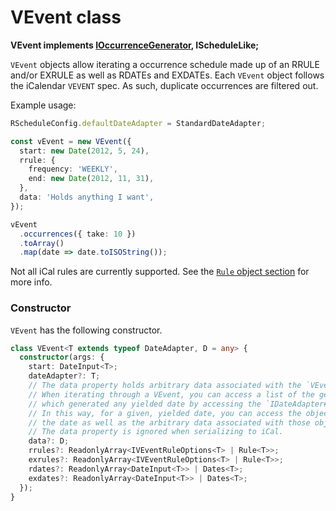 # VEvent class

**VEvent implements [IOccurrenceGenerator](../../../usage/#IOccurrenceGenerator-Interface), IScheduleLike;**

`VEvent` objects allow iterating a occurrence schedule made up of an RRULE and/or EXRULE as well as RDATEs and EXDATEs. Each `VEvent` object follows the iCalendar `VEVENT` spec. As such, duplicate occurrences are filtered out.

Example usage:

```typescript
RScheduleConfig.defaultDateAdapter = StandardDateAdapter;

const vEvent = new VEvent({
  start: new Date(2012, 5, 24),
  rrule: {
    frequency: 'WEEKLY',
    end: new Date(2012, 11, 31),
  },
  data: 'Holds anything I want',
});

vEvent
  .occurrences({ take: 10 })
  .toArray()
  .map(date => date.toISOString());
```

Not all iCal rules are currently supported. See the [`Rule` object section](../../../usage/rule) for more info.

### Constructor

`VEvent` has the following constructor.

```typescript
class VEvent<T extends typeof DateAdapter, D = any> {
  constructor(args: {
    start: DateInput<T>;
    dateAdapter?: T;
    // The data property holds arbitrary data associated with the `VEvent`.
    // When iterating through a VEvent, you can access a list of the generator objects (i.e. Rules / Dates)
    // which generated any yielded date by accessing the `IDateAdapter#generators` property.
    // In this way, for a given, yielded date, you can access the objects which generated
    // the date as well as the arbitrary data associated with those objects.
    // The data property is ignored when serializing to iCal.
    data?: D;
    rrules?: ReadonlyArray<IVEventRuleOptions<T> | Rule<T>>;
    exrules?: ReadonlyArray<IVEventRuleOptions<T> | Rule<T>>;
    rdates?: ReadonlyArray<DateInput<T>> | Dates<T>;
    exdates?: ReadonlyArray<DateInput<T>> | Dates<T>;
  });
}
```
